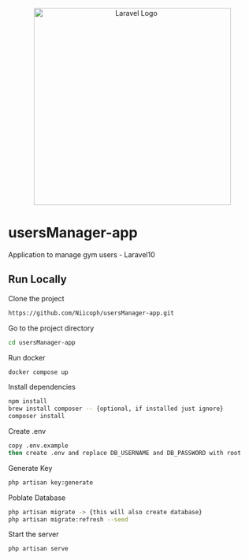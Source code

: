 <p align="center"><a href="https://laravel.com" target="_blank"><img src="https://raw.githubusercontent.com/laravel/art/master/logo-lockup/5%20SVG/2%20CMYK/1%20Full%20Color/laravel-logolockup-cmyk-red.svg" width="400" alt="Laravel Logo"></a></p>


# usersManager-app
Application to manage gym users - Laravel10

## Run Locally
Clone the project
```bash
https://github.com/Niicoph/usersManager-app.git
```
Go to the project directory

```bash
cd usersManager-app
```

Run docker
```bash
docker compose up
```

Install dependencies

```bash
npm install
brew install composer -- {optional, if installed just ignore}
composer install
```
Create .env

```bash
copy .env.example 
then create .env and replace DB_USERNAME and DB_PASSWORD with root
```

Generate Key
```bash
php artisan key:generate
```

Poblate Database

```bash
php artisan migrate -> {this will also create database}
php artisan migrate:refresh --seed
```
Start the server
```bash
php artisan serve 
```


